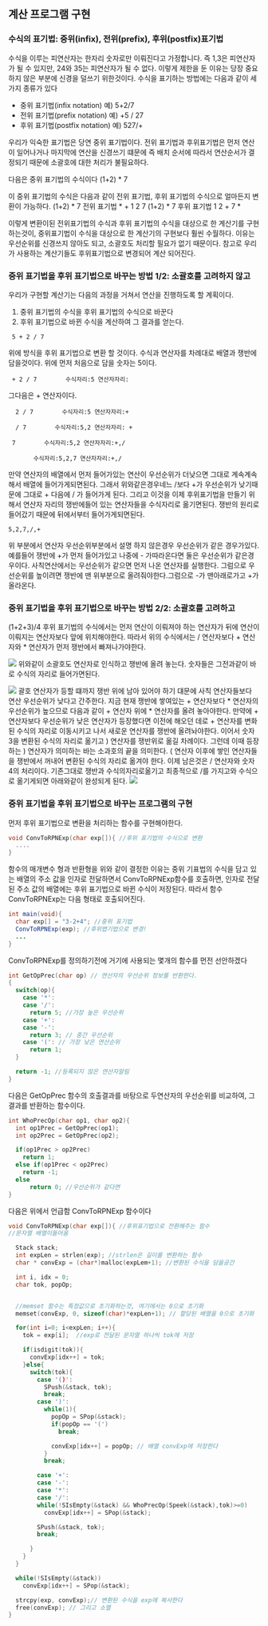 ## 계산 프로그램 구현
### 수식의 표기법: 중위(infix), 전위(prefix), 후위(postfix)표기법
수식을 이루는 피연산자는 한자리 숫자로만 이뤄진다고 가정합니다. 즉 1,3은 피연산자가 될 수 있지만, 24와 35는 피연산자가 될 수 없다. 이렇게 제한을 둔 이유는 당장 중요하지 않은 부분에 신경을 덜쓰기 위한것이다. 수식을 표기하는 방법에는 다음과 같이 세가지 종류가 있다

* 중위 표기법(infix notation) 예) 5+2/7
* 전위 표기법(prefix notation) 예) +5 / 27
* 후위 표기법(postfix notation) 예) 527/+

우리가 익숙한 표기법은 당연 중위 표기법이다. 전위 표기법과 후위표기법은 먼저 연산이 일어나거나 마지막에 연산을 신경쓰기 떄문에 즉 배치 순서에 따라서 연산순서가 결정되기 때문에 소괄호에 대한 처리가 불필요하다.

다음은 중위 표기법의 수식이다
(1+2) * 7

이 중위 표기법의 수식은 다음과 같이 전위 표기법, 후위 표기법의 수식으로 얼마든지 변환이 가능하다.
(1+2) * 7 전위 표기법 * + 1 2 7
(1+2) * 7 후위 표기법 1 2 + 7 *

이렇게 변환이된 전위표기법의 수식과 후위 표기법의 수식을 대상으로 한 계산기를 구현하는것이, 중위표기법이 수식을 대상으로 한 계산기의 구현보다 훨씬 수월하다. 이유는 우선순위를 신경쓰지 않아도 되고, 소괄호도 처리할 필요가 없기 때문이다. 참고로 우리가 사용하는 계산기들도 후위표기법으로 변경되어 계산 되어진다.

### 중위 표기법을 후위 표기법으로 바꾸는 방법 1/2: 소괄호를 고려하지 않고

우리가 구현할 계산기는 다음의 과정을 거쳐서 연산을 진행하도록 할 계획이다.
1. 중위 표기법의 수식을 후위 표기법의 수식으로 바꾼다
2. 후위 표기법으로 바뀐 수식을 계산하여 그 결과를 얻는다.
```
 5 + 2 / 7
````

위에 방식을 후위 표기법으로 변환 할 것이다. 수식과 연산자를 차례대로 배열과 쟁반에 담을것이다. 위에 먼저 처음으로 담을 숫자는 5이다.
```
 + 2 / 7        수식자리:5 연산자자리:
```
그다음은 + 연산자이다.
```
  2 / 7        수식자리:5 연산자자리:+
```

```
  / 7        수식자리:5,2 연산자자리: +
```
```
 7        수식자리:5,2 연산자자리:+,/
```
```
       수식자리:5,2,7 연산자자리:+,/
```

만약 연산자의 배열에서 먼저 들어가있는 연산이 우선순위가 더낮으면 그대로 계속계속해서 배열에 들어가게되면된다. 그래서 위와같은경우네느 /보다 +가 우선순위가 낮기때문에 그대로 + 다음에 / 가 들어가게 된다. 그리고 이것을 이제 후위표기법을 만들기 위해서 연산자 자리의 쟁반에들어 있는 연산자들을 수식자리로 옮기면된다. 쟁반의 원리로 들어갔기 때문에 뒤에서부터 들어가게되면된다.


```
5,2,7,/,+
```

위 부분에서 연산자 우선순위부분에서 설명 하지 않은경우 우선순위가 같은 경우가있다. 예를들어 쟁반에 +가 먼저 들어가있고 나중에 - 가따라온다면 둘은 우선순위가 같은경우이다. 사칙연산에서는 우선순위가 같으면 먼저 나온 연산자를 실행한다. 그럼으로 우선순위를 높이려면 쟁반에 맨 위부분으로 올려줘야한다.그럼으로 -가 맨아래로가고 +가 올라온다.


### 중위 표기법을 후위 표기법으로 바꾸는 방법 2/2: 소괄호를 고려하고

(1+2+3)/4
후위 표기법의 수식에서는 먼저 연산이 이뤄져야 하는 연산자가 뒤에 연산이 이뤄지는 연산자보다 앞에 위치해야한다. 따라서 위의 수식에서는 / 연산자보다 + 연산자와 * 연산자가 먼저 쟁반에서 빠져나가야한다.

![](https://i.imgur.com/dsHsCXb.png)
위와같이 소괄호도 연산자로 인식하고 쟁반에 올려 놓는다. 숫자들은 그전과같이 바로 수식의 자리로 들어가면된다.

![](https://i.imgur.com/Sv4zDSu.png)
괄호 연산자가 등할 떄까지 쟁반 위에 남아 있어야 하기 댸문에 사칙 연산자들보다 연산 우선순위가 낮다고 간주한다. 지금 현재 쟁반에 쌓여있는 + 연산자보다 * 연산자의 우선순위가 높으므로 다음과 같이 + 연산자 위에 * 연산자를 올려 놓아야한다. 만약에 + 연산자보다 우선순위가 낮은 연산자가 등장했다면 이전에 해오던 데로 + 연산자를 변화된 수식의 자리로 이동시키고 나서 새로운 연산자를 쟁반에 올려놔야한다.
이어서 숫자 3을 변환된 수식의 자리로 옮기고 ) 연산자를 쟁반위로 옮길 차례이다. 그런데 이때 등장하는 ) 연산자가 의미하는 바는 소과호의 끝을 의미한다. ( 연산자 이후에 쌓인 연산자들을 쟁반에서 꺼내어 변환된 수식의 자리로 옮겨야 한다.
이제 남은것은 / 연산자와 숫자 4의 처리이다. 기존그대로 쟁반과 수식의자리로옮기고 최종적으로 /를 가지고와 수식으로 옮기게되면 아래와같이 완성되게 된다.
![](https://i.imgur.com/8AIxVzG.png)

### 중위 표기법을 후위 표기법으로 바꾸는 프로그램의 구현
먼저 후위 표기법으로 변환을 처리하는 함수를 구현해야한다.

```c
void ConvToRPNExp(char exp[]){ //후위 표기법의 수식으로 변환
  ....
}

```

함수의 매개변수 형과 반환형을 위와 같이 결정한 이유는 중위 기표법의 수식을 담고 있는 배열의 주소 값을 인자로 전달하면서 ConvToRPNExp함수를 호출하면, 인자로 전달된 주소 값의 배열에는 후위 표기법으로 바뀐 수식이 저장된다. 따라서 함수 ConvToRPNExp는 다음 형태로 호출되어진다.

```java
int main(void){
  char exp[] = "3-2+4"; //중위 표기법
  ConvToRPNExp(exp); //후위볍기법으로 변경!
  ...
}
```
ConvToRPNExp를 정의하기전에 거기에 사용되는 몇개의 함수를 먼전 선안하겠다

```c
int GetOpPrec(char op) // 연산자의 우선순위 정보를 반환한다.
{
  switch(op){
    case '*':
    case '/':
      return 5; //가장 높은 우선순위
    case '+':
    case '-':
      return 3; // 중간 우선순위
    case '(': // 가장 낮은 연산순위
      return 1;
  }

  return -1; //등록되지 않은 연산자알림
}

```

다음은 GetOpPrec 함수의 호출결과를 바탕으로 두연산자의 우선순위를 비교하여, 그결과를 반환하는 함수이다.

```c
int WhoPrecOp(char op1, char op2){
  int op1Prec = GetOpPrec(op1);
  int op2Prec = GetOpPrec(op2);

  if(op1Prec > op2Prec)
    return 1;
  else if(op1Prec < op2Prec)
    return -1;
  else
      return 0; //우선순위가 같다면
}
```

다음은 위에서 언급함 ConvToRPNExp 함수이다

```c
void ConvToRPNExp(char exp[]){ //후위표기법으로 전환해주는 함수
//문자열 배열이들어옴

  Stack stack;
  int expLen = strlen(exp); //strlen은 길이를 변환하는 함수
  char * convExp = (char*)malloc(expLem+1); //변환된 수식을 담을공간

  int i, idx = 0;
  char tok, popOp;


  //memset 함수는 특정값으로 초기화하는것, 여기에서는 0으로 초기화
  memset(convExp, 0, sizeof(char)*expLen+1); // 할당된 배열을 0으로 초기화

  for(int i=0; i<expLen; i++){
    tok = exp[i];  //exp로 전달된 문자열 하나씩 tok에 저장

    if(isdigit(tok)){
      convExp[idx++] = tok;
    }else{
      switch(tok){
        case '()':
          SPush(&stack, tok);
          break;
        case ')':
          while(1){
            popOp = SPop(&stack);
            if(popOp == '(')
              break;

            convExp[idx++] = popOp; // 배열 convExp에 저장한다
          }
          break;

        case '+':
        case '-':
        case '*':
        case '/':
        while(!SIsEmpty(&stack) && WhoPrecOp(Speek(&stack),tok)>=0)
          convExp[idx++] = SPop(&stack);

        SPush(&stack, tok);
        break;

      }
    }
  }

  while(!SIsEmpty(&stack))
    convExp[idx++] = SPop(&stack);

  strcpy(exp, convExp);// 변환된 수식을 exp에 복사한다
  free(convExp); // 그리고 소멸
}

```

